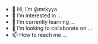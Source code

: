 - 👋 Hi, I’m @mrkyya
- 👀 I’m interested in ...
- 🌱 I’m currently learning ...
- 💞️ I’m looking to collaborate on ...
- 📫 How to reach me ...

<!---
mrkyya/mrkyya is a ✨ special ✨ repository because its `README.md` (this file) appears on your GitHub profile.
You can click the Preview link to take a look at your changes.
--->
